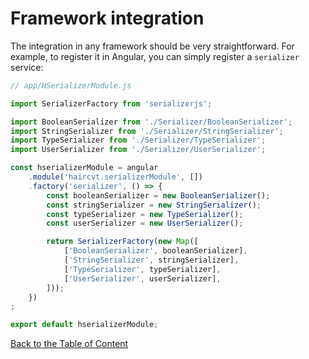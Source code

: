 # Framework integration

The integration in any framework should be very straightforward. For example, to register it in Angular, you can simply
register a `serializer` service:

```js
// app/HSerializerModule.js

import SerializerFactory from 'serializerjs';

import BooleanSerializer from './Serializer/BooleanSerializer';
import StringSerializer from './Serializer/StringSerializer';
import TypeSerializer from './Serializer/TypeSerializer';
import UserSerializer from './Serializer/UserSerializer';

const hserializerModule = angular
    .module('haircvt.serializerModule', [])
    .factory('serializer', () => {
        const booleanSerializer = new BooleanSerializer();
        const stringSerializer = new StringSerializer();
        const typeSerializer = new TypeSerializer();
        const userSerializer = new UserSerializer();

        return SerializerFactory(new Map([
            ['BooleanSerializer', booleanSerializer],
            ['StringSerializer', stringSerializer],
            ['TypeSerializer', typeSerializer],
            ['UserSerializer', userSerializer],
        ]));
    })
;

export default hserializerModule;
```

[Back to the Table of Content](http://haircvt.github.io/serializerjs/manual/overview.html#table-of-content)
